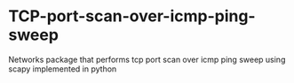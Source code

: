 # TCP-port-scan-over-icmp-ping-sweep
Networks package that performs tcp port scan over icmp ping sweep using scapy implemented in python
